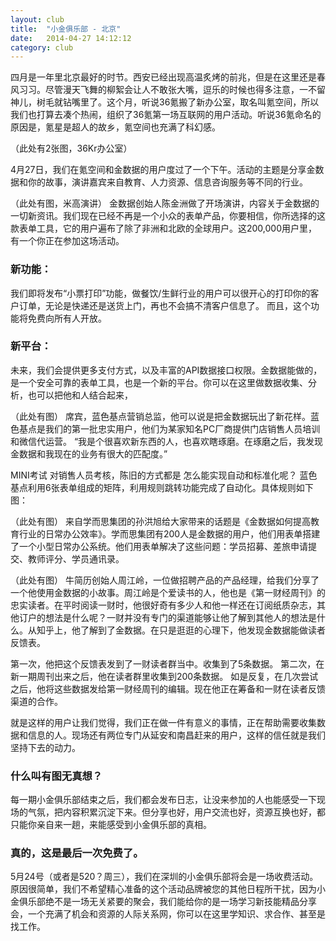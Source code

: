 ```yaml
---
layout: club
title:  "小金俱乐部 - 北京"
date:   2014-04-27 14:12:12
category: club
---
```


四月是一年里北京最好的时节。西安已经出现高温炙烤的前兆，但是在这里还是春风习习。尽管漫天飞舞的柳絮会让人不敢张大嘴，逗乐的时候也得多注意，一不留神儿，树毛就钻嘴里了。这个月，听说36氪搬了新办公室，取名叫氪空间，所以我们也打算去凑个热闹，组织了36氪第一场互联网的用户活动。听说36氪命名的原因是，氪星是超人的故乡，氪空间也充满了科幻感。

（此处有2张图，36Kr办公室）

4月27日，我们在氪空间和金数据的用户度过了一个下午。活动的主题是分享金数据和你的故事，演讲嘉宾来自教育、人力资源、信息咨询服务等不同的行业。

（此处有图，米高演讲）
金数据创始人陈金洲做了开场演讲，内容关于金数据的一切新资讯。我们现在已经不再是一个小众的表单产品，你要相信，你所选择的这款表单工具，它的用户遍布了除了非洲和北欧的全球用户。这200,000用户里，有一个你正在参加这场活动。

<h3>新功能：</h3>
我们即将发布“小票打印”功能，做餐饮/生鲜行业的用户可以很开心的打印你的客户订单，无论是快递还是送货上门，再也不会搞不清客户信息了。
而且，这个功能将免费向所有人开放。

<h3>新平台：</h3>
未来，我们会提供更多支付方式，以及丰富的API数据接口权限。金数据能做的，是一个安全可靠的表单工具，也是一个新的平台。你可以在这里做数据收集、分析，也可以把他和人结合起来，


（此处有图）
席宾，蓝色基点营销总监，他可以说是把金数据玩出了新花样。蓝色基点是我们的第一批忠实用户，他们为某家知名PC厂商提供门店销售人员培训和微信代运营。
“我是个很喜欢新东西的人，也喜欢瞎琢磨。在琢磨之后，我发现金数据和我现在的业务有很大的匹配度。”

MINI考试
对销售人员考核，陈旧的方式都是
怎么能实现自动和标准化呢？
蓝色基点利用6张表单组成的矩阵，利用规则跳转功能完成了自动化。具体规则如下图：




（此处有图）
来自学而思集团的孙洪旭给大家带来的话题是《金数据如何提高教育行业的日常办公效率》。学而思集团有200人是金数据的用户，他们用表单搭建了一个小型日常办公系统。他们用表单解决了这些问题：学员招募、差旅申请提交、教师评分、学员通讯录。

（此处有图）
牛简历创始人周江岭，一位做招聘产品的产品经理，给我们分享了一个他使用金数据的小故事。周江岭是个爱读书的人，他也是《第一财经周刊》的忠实读者。在平时阅读一财时，他很好奇有多少人和他一样还在订阅纸质杂志，其他订户的想法是什么呢？一财并没有专门的渠道能够让他了解到其他人的想法是什么。从知乎上，他了解到了金数据。在只是逛逛的心理下，他发现金数据能做读者反馈表。

第一次，他把这个反馈表发到了一财读者群当中。收集到了5条数据。
第二次，在新一期周刊出来之后，他在读者群里收集到200条数据。
如是反复，在几次尝试之后，他将这些数据发给第一财经周刊的编辑。现在他正在筹备和一财在读者反馈渠道的合作。

就是这样的用户让我们觉得，我们正在做一件有意义的事情，正在帮助需要收集数据和信息的人。现场还有两位专门从延安和南昌赶来的用户，这样的信任就是我们坚持下去的动力。

<h3>什么叫有图无真想？</h3>
每一期小金俱乐部结束之后，我们都会发布日志，让没来参加的人也能感受一下现场的气氛，把内容积累沉淀下来。但分享也好，用户交流也好，资源互换也好，都只能你亲自来一趟，来能感受到小金俱乐部的真相。

<h3>真的，这是最后一次免费了。</h3>
5月24号（或者是520？周三），我们在深圳的小金俱乐部将会是一场收费活动。原因很简单，我们不希望精心准备的这个活动品牌被您的其他日程所干扰，因为小金俱乐部绝不是一场无关紧要的聚会，我们能给你的是一场学习新技能精品分享会，一个充满了机会和资源的人际关系网，你可以在这里学知识、求合作、甚至是找工作。

